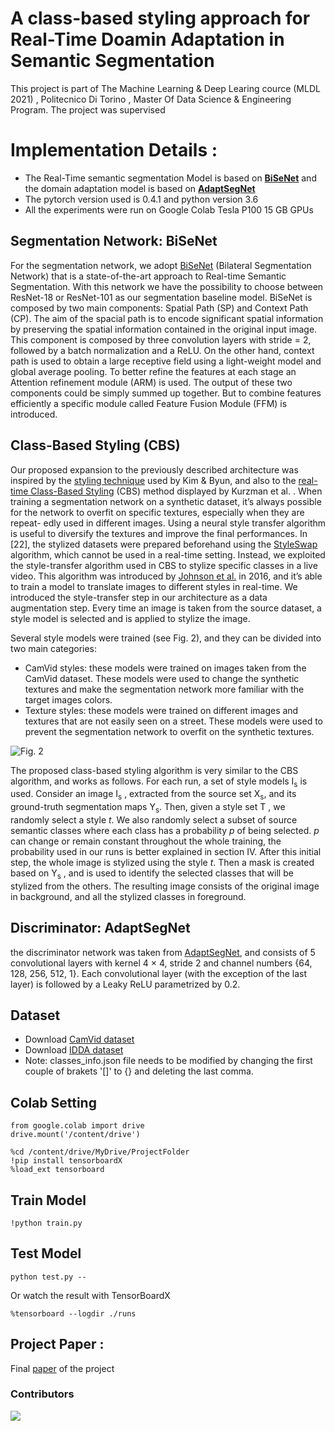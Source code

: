 # A class-based styling approach for Real-Time Doamin Adaptation in Semantic Segmentation
This project is part of The Machine Learning & Deep Learing cource (MLDL 2021) , Politecnico Di Torino , Master Of Data Science & Engineering Program. The project was supervised

# Implementation Details :
- The Real-Time semantic segmentation Model is based on [**BiSeNet**](https://github.com/MatteoM95/Real-time-Domain-Adaptation-in-Semantic-Segmentation/tree/MatteoBranch/Master%20code%20original/BiseNetv1-master) and the domain adaptation model is based on [**AdaptSegNet**](https://github.com/MatteoM95/Real-time-Domain-Adaptation-in-Semantic-Segmentation/tree/MatteoBranch/Master%20code%20original/AdaptSegNet-master)
- The pytorch version used is 0.4.1 and python version 3.6
- All the experiments were run on Google Colab Tesla P100 15 GB GPUs

## Segmentation Network: BiSeNet
For the segmentation network, we adopt [BiSeNet](https://arxiv.org/abs/1808.00897?context=cs) (Bilateral Segmentation Network) that
is a state-of-the-art approach to Real-time Semantic Segmentation. With this network we have the possibility to choose between ResNet-18 or ResNet-101 as our segmentation baseline model.
BiSeNet is composed by two main components: Spatial Path (SP) and Context Path (CP).
The aim of the spacial path is to encode significant spatial information by preserving the spatial information contained in the original input image. This component is composed by three convolution layers with stride = 2, followed by a batch normalization and a ReLU.
On the other hand, context path is used to obtain a large receptive field using a light-weight model and global average pooling. To better refine the features at each stage an Attention refinement module (ARM) is used.
The output of these two components could be simply summed up together. But to combine features efficiently a specific module called Feature Fusion Module (FFM) is introduced.

## Class-Based Styling (CBS)
Our proposed expansion to the previously described architecture was inspired by the [styling technique](https://arxiv.org/abs/2003.00867) used by Kim & Byun, and also to the [real-time Class-Based Styling](https://arxiv.org/abs/1908.11525) (CBS) method displayed by Kurzman et al. . When training a segmentation network on a synthetic dataset, it’s always possible for the network to overfit on specific textures, especially when they are repeat-
edly used in different images. Using a neural style transfer algorithm is useful to diversify the textures and improve the
final performances. In [22], the stylized datasets were prepared beforehand using the [StyleSwap](https://www.arxiv-vanity.com/papers/1612.04337/) algorithm, which cannot be used in a real-time setting. Instead, we exploited the style-transfer algorithm used in CBS to stylize specific classes in a
live video. This algorithm was introduced by [Johnson et al.](https://arxiv.org/abs/1603.08155) in 2016, and it’s able to train a model to translate images to different styles in real-time. We introduced the style-transfer step in our architecture as a data augmentation step. Every
time an image is taken from the source dataset, a style model is selected and is applied to stylize the image.

Several style models were trained (see Fig. 2), and they can be divided into two main categories:
- CamVid styles: these models were trained on images taken from the CamVid dataset. These models were used to change the synthetic textures and make the segmentation network more familiar with the target images colors.
- Texture styles: these models were trained on different images and textures that are not easily seen on a street. These models were used to prevent the segmentation network to overfit on the synthetic textures.


![Fig. 2](https://github.com/MatteoM95/Real-time-Domain-Adaptation-in-Semantic-Segmentation/blob/MatteoBranch/Images/style_recap.jpg "Fig. 2")


The proposed class-based styling algorithm is very similar to the CBS algorithm, and works as follows. For each run, a set of style models I<sub>s</sub> is used. Consider an image I<sub>s</sub> , extracted from the source set X<sub>s</sub>, and its ground-truth segmentation maps Y<sub>s</sub>. Then,
given a style set T , we randomly select a style *t*. We also randomly select a subset of source semantic classes where each
class has a probability *p* of being selected. *p* can change or remain constant throughout the whole training, the probability
used in our runs is better explained in section IV.
After this initial step, the whole image is stylized using the style *t*. Then a mask is created based on Y<sub>s</sub> , and is used to identify the selected classes that will be stylized from the others. The resulting image consists of the original image in background, and all the stylized classes in foreground.

## Discriminator: AdaptSegNet
the discriminator network was taken from [AdaptSegNet](https://arxiv.org/abs/1802.10349), and consists of 5 convolutional layers with kernel
4 × 4, stride 2 and channel numbers {64, 128, 256, 512, 1}. Each convolutional layer (with the exception of the last layer) is followed by a Leaky ReLU parametrized by 0.2.

## Dataset  
- Download [CamVid dataset](https://github.com/MatteoM95/Real-time-Domain-Adaptation-in-Semantic-Segmentation/tree/MatteoBranch/Datasets/CamVid)
- Download [IDDA dataset](https://github.com/MatteoM95/Real-time-Domain-Adaptation-in-Semantic-Segmentation/tree/MatteoBranch/Datasets/IDDA)
- Note: classes_info.json file needs to be modified by changing the first couple of brakets '[]' to {} and deleting the last comma.

## Colab Setting
```
from google.colab import drive
drive.mount('/content/drive')

%cd /content/drive/MyDrive/ProjectFolder
!pip install tensorboardX
%load_ext tensorboard
```
## Train Model
```
!python train.py
```  

## Test Model
```
python test.py --
```
Or watch the result with TensorBoardX
```
%tensorboard --logdir ./runs
```

## Project Paper :
Final [paper](https://github.com/MatteoM95/Real-time-Domain-Adaptation-in-Semantic-Segmentation/blob/MatteoBranch/Report_Real%20time%20Domain%20Adaptation%20in%20Semantic%20Segmentation.pdf) of the project

<a name="contributors" />

### Contributors

<a href="https://github.com/Gabrysse/CBS-realtimeDA-semSeg/graphs/contributors">
  <img src="https://contrib.rocks/image?repo=Gabrysse/CBS-realtimeDA-semSeg" />
</a>

